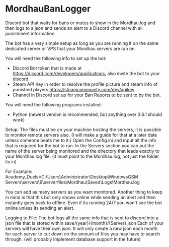 # MordhauBanLogger
Discord bot that waits for bans or mutes to show in the Mordhau.log and then logs to a json and sends an alert to a Discord channel with all punishment information.

The bot has a very simple setup as long as you are running it on the same dedicated server or VPS that your Mordhau servers are ran on.

You will need the following info to set up the bot:

- Discord Bot token that is made at https://discord.com/developers/applications, also invite the bot to your discord.
- Steam API Key in order to resolve the profile picture and steam info of punished players https://steamcommunity.com/dev/apikey
- Channel in Discord set up for your Ban Reports to be sent to by the bot.


You will need the following programs installed:

- Python (newest version is recommended, but anything over 3.6.1 should work)


Setup:
The files must be on your machine hosting the servers, it is possible to monitor remote servers also. (I will make a guide for that at a later date unless someone beats me to it.)
Open the Config.ini and input all the info that is required for the bot to run.
In the Servers section you can put the name of the server being monitored and the directory that leads exactly to your Mordhau.log file. (it must point to the Mordhau.log, not just the folder its in)

For Example:
Academy_Duels=C:\Users\Administrator\Desktop\WindowsGSM Servers\servers\9\serverfiles\Mordhau\Saved\Logs\Mordhau.log

You can add as many servers as you want monitored.
Another thing to keep in mind is that this bot only shows online while sending an alert and then instantly goes back to offline. Even if its running 24/7 you won't see the bot online unless its sending an alert.

Logging to File:
The bot logs all the same info that is sent to discord into a json file that is stored within save/{year}/{month}/{Server}.json
Each of your servers will have their own json. It will only create a new json each month for each server to cut down on the amount of files you may have to search through.
(will probably implement database support in the future)

